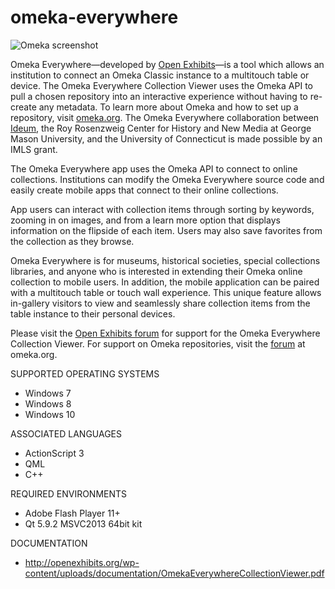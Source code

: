 # omeka-everywhere

![Omeka screenshot](http://openexhibits.org/wp-content/uploads/2016/03/viewer-new.png)

Omeka Everywhere&mdash;developed by [Open Exhibits](http://openexhibits.org)&mdash;is a tool which allows an institution to connect an Omeka Classic instance to a multitouch table or device. The Omeka Everywhere Collection Viewer uses the Omeka API to pull a chosen repository into an interactive experience without having to re-create any metadata. To learn more about Omeka and how to set up a repository, visit [omeka.org](http://omeka.org/). The Omeka Everywhere collaboration between [Ideum](http://ideum.com), the Roy Rosenzweig Center for History and New Media at George Mason University, and the University of Connecticut is made possible by an IMLS grant.

The Omeka Everywhere app uses the Omeka API to connect to online collections. Institutions can modify the Omeka Everywhere source code and easily create mobile apps that connect to their online collections. 

App users can interact with collection items through sorting by keywords, zooming in on images, and from a learn more option that displays information on the flipside of each item. Users may also save favorites from the collection as they browse.

Omeka Everywhere is for museums, historical societies, special collections libraries, and anyone who is interested in extending their Omeka online collection to mobile users. In addition, the mobile application can be paired with a multitouch table or touch wall experience. This unique feature allows in-gallery visitors to view and seamlessly share collection items from the table instance to their personal devices.

Please visit the [Open Exhibits forum](http://forums.openexhibits.org/) for support for the Omeka Everywhere Collection Viewer. For support on Omeka repositories, visit the [forum](http://omeka.org/forums/) at omeka.org.

SUPPORTED OPERATING SYSTEMS
- Windows 7
- Windows 8
- Windows 10

ASSOCIATED LANGUAGES
- ActionScript 3
- QML
- C++

REQUIRED ENVIRONMENTS
- Adobe Flash Player 11+
- Qt 5.9.2 MSVC2013 64bit kit

DOCUMENTATION
- http://openexhibits.org/wp-content/uploads/documentation/OmekaEverywhereCollectionViewer.pdf
